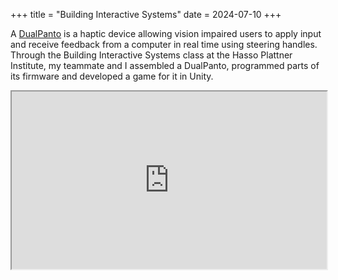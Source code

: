 +++
title = "Building Interactive Systems"
date = 2024-07-10
+++

A [DualPanto](https://hpi.de/baudisch/projects/dualpanto.html) is a haptic device allowing vision impaired users to apply input and receive feedback from a computer in real time using steering handles. Through the Building Interactive Systems class at the Hasso Plattner Institute, my teammate and I assembled a DualPanto, programmed parts of its firmware and developed a game for it in Unity.

<iframe style="aspect-ratio: 16/9; width: 100%;" src="https://drive.google.com/file/d/1DP9ECpxMYsktbY45Qlu1u5mbT6qGDrR5/preview"></iframe>

